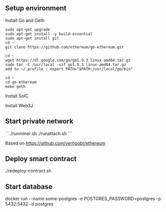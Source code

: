 <h2>Setup environment</h2>
Install Go and Geth

```sudo apt-get update
sudo apt-get upgrade
sudo apt-get install -y build-essential
sudo apt-get install git
cd ~
git clone https://github.com/ethereum/go-ethereum.git

cd ~
wget https://dl.google.com/go/go1.9.3.linux-amd64.tar.gz
sudo tar -C /usr/local -xzf go1.9.3.linux-amd64.tar.gz
add to ~/.profile : export PATH="$PATH:/usr/local/go/bin"

cd ~
cd go-ethereum
make geth
```

Install SolC

Install Web3J

<h2>Start private network</h2>
```./runminer.sh
./runattach.sh
```

Based on https://github.com/vertigobr/ethereum


<h2>Deploy smart contract</h2>
./redeploy-contract.sh

<h2>Start database</h2>
docker run --name some-postgres -e POSTGRES_PASSWORD=postgres -p 5432:5432 -d postgres


